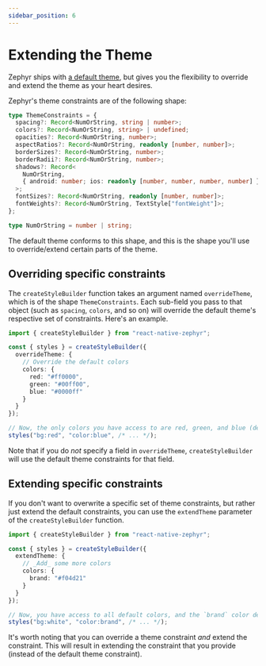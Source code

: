 ```yaml
---
sidebar_position: 6
---
```


# Extending the Theme

Zephyr ships with [a default theme](./default-theme.md), but gives you the flexibility to override and extend the theme as your heart desires.

Zephyr's theme constraints are of the following shape:

```ts
type ThemeConstraints = {
  spacing?: Record<NumOrString, string | number>;
  colors?: Record<NumOrString, string> | undefined;
  opacities?: Record<NumOrString, number>;
  aspectRatios?: Record<NumOrString, readonly [number, number]>;
  borderSizes?: Record<NumOrString, number>;
  borderRadii?: Record<NumOrString, number>;
  shadows?: Record<
    NumOrString,
    { android: number; ios: readonly [number, number, number, number] }
  >;
  fontSizes?: Record<NumOrString, readonly [number, number]>;
  fontWeights?: Record<NumOrString, TextStyle["fontWeight"]>;
};

type NumOrString = number | string;
```

The default theme conforms to this shape, and this is the shape you'll use to override/extend certain parts of the theme.

## Overriding specific constraints

The `createStyleBuilder` function takes an argument named `overrideTheme`, which is of the shape `ThemeConstraints`. Each sub-field you pass to that object (such as `spacing`, `colors`, and so on) will override the default theme's respective set of constraints. Here's an example.

```ts
import { createStyleBuilder } from "react-native-zephyr";

const { styles } = createStyleBuilder({
  overrideTheme: {
    // Override the default colors
    colors: {
      red: "#ff0000",
      green: "#00ff00",
      blue: "#0000ff"
    }
  }
});

// Now, the only colors you have access to are red, green, and blue (defined above).
styles("bg:red", "color:blue", /* ... */);
```

Note that if you do _not_ specify a field in `overrideTheme`, `createStyleBuilder` will use the default theme constraints for that field.

## Extending specific constraints

If you don't want to overwrite a specific set of theme constraints, but rather just extend the default constraints, you can use the `extendTheme` parameter of the `createStyleBuilder` function.

```ts
import { createStyleBuilder } from "react-native-zephyr";

const { styles } = createStyleBuilder({
  extendTheme: {
    // _Add_ some more colors
    colors: {
      brand: "#f04d21"
    }
  }
});

// Now, you have access to all default colors, and the `brand` color defined above
styles("bg:white", "color:brand", /* ... */);
```

It's worth noting that you can override a theme constraint _and_ extend the constraint. This will result in extending the constraint that you provide (instead of the default theme constraint).
